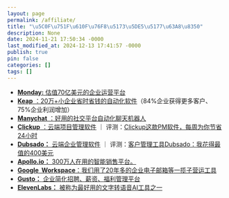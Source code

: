 ```yaml
---
layout: page
permalink: /affiliate/
title: "\u5C0F\u751F\u610F\u76F8\u5173\u5DE5\u5177\u63A8\u8350"
description: None
date: 2024-11-21 17:50:34 -0000
last_modified_at: 2024-12-13 17:41:57 -0000
publish: true
pin: false
categories: []
tags: []
---
```

* [**Monday:** 估值70亿美元的企业运营平台](https://try.monday.com/l65f3e0v8ehc)
* [**Keap** ：20万+小企业省时省钱的自动化软件](https://get.keap.com/3barkgv1g7f0)（84%企业获得更多客户、 75%企业利润增加）
* [**Manychat** ：好用的社交平台自动化聊天机器人](https://manychat.partnerlinks.io/nqy9iqcwu48x)
* [**Clickup** ：云端项目管理软件](https://try.web.clickup.com/7w0nockaru9k) ｜ 评测：[Clickup这款PM软件，每周为你节省24小时](https://aswebuild.com/business/2021/12/15/clickup%e8%bf%99%e6%ac%bepm%e8%bd%af%e4%bb%b6%ef%bc%8c%e6%af%8f%e5%91%a8%e4%b8%ba%e4%bd%a0%e8%8a%82%e7%9c%8124%e5%b0%8f%e6%97%b6/)
* [**Dubsado：** 云端企业管理软件](https://www.dubsado.com/?c=qilin21) ｜ 评测：[客户管理工具Dubsado：我花得最值的400美元](https://aswebuild.com/business/2022/07/18/%e5%ae%a2%e6%88%b7%e7%ae%a1%e7%90%86%e5%b7%a5%e5%85%b7dubsado%ef%bc%9a%e6%88%91%e8%8a%b1%e5%be%97%e6%9c%80%e5%80%bc%e7%9a%84400%e7%be%8e%e5%85%83/)
* [**Apollo.io：** 300万人在用的智能销售平台。](https://get.apollo.io/de306rniwy7v)
* [**Google  Workspace**：我们用了20年多的企业电子邮箱等一揽子营运工具](https://workspace.google.com/landing/partners/referral/gws2/?utm_source=sign-up&utm_medium=affiliatereferral&utm_campaign=apps-referral-program&utm_content=O4XNZ1N)
* [**Gusto：** 企业简化招聘、薪资、福利管理平台](https://get.gusto.com/bfkzrsqczcv1)
* [**ElevenLabs：** 被称为最好用的文字转语音AI工具之一](https://try.elevenlabs.io/9kfzpyd7rdj9)
